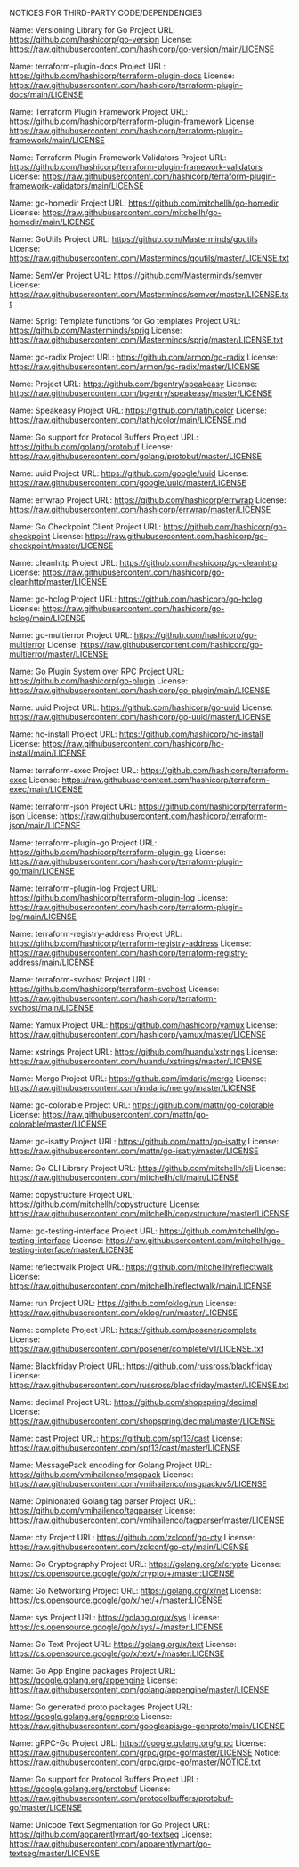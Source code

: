 NOTICES FOR THIRD-PARTY CODE/DEPENDENCIES

Name: Versioning Library for Go
Project URL: https://github.com/hashicorp/go-version
License: https://raw.githubusercontent.com/hashicorp/go-version/main/LICENSE

Name: terraform-plugin-docs
Project URL: https://github.com/hashicorp/terraform-plugin-docs
License: https://raw.githubusercontent.com/hashicorp/terraform-plugin-docs/main/LICENSE

Name: Terraform Plugin Framework
Project URL: https://github.com/hashicorp/terraform-plugin-framework
License: https://raw.githubusercontent.com/hashicorp/terraform-plugin-framework/main/LICENSE

Name: Terraform Plugin Framework Validators
Project URL: https://github.com/hashicorp/terraform-plugin-framework-validators
License: https://raw.githubusercontent.com/hashicorp/terraform-plugin-framework-validators/main/LICENSE

Name: go-homedir
Project URL: https://github.com/mitchellh/go-homedir
License: https://raw.githubusercontent.com/mitchellh/go-homedir/main/LICENSE

Name: GoUtils
Project URL: https://github.com/Masterminds/goutils
License: https://raw.githubusercontent.com/Masterminds/goutils/master/LICENSE.txt

Name: SemVer
Project URL: https://github.com/Masterminds/semver
License: https://raw.githubusercontent.com/Masterminds/semver/master/LICENSE.txt

Name: Sprig: Template functions for Go templates
Project URL: https://github.com/Masterminds/sprig
License: https://raw.githubusercontent.com/Masterminds/sprig/master/LICENSE.txt

Name: go-radix
Project URL: https://github.com/armon/go-radix
License: https://raw.githubusercontent.com/armon/go-radix/master/LICENSE

Name: 
Project URL: https://github.com/bgentry/speakeasy
License: https://raw.githubusercontent.com/bgentry/speakeasy/master/LICENSE

Name: Speakeasy
Project URL: https://github.com/fatih/color
License: https://raw.githubusercontent.com/fatih/color/main/LICENSE.md

Name: Go support for Protocol Buffers
Project URL: https://github.com/golang/protobuf
License: https://raw.githubusercontent.com/golang/protobuf/master/LICENSE

Name: uuid
Project URL: https://github.com/google/uuid
License: https://raw.githubusercontent.com/google/uuid/master/LICENSE

Name: errwrap
Project URL: https://github.com/hashicorp/errwrap
License: https://raw.githubusercontent.com/hashicorp/errwrap/master/LICENSE

Name: Go Checkpoint Client
Project URL: https://github.com/hashicorp/go-checkpoint
License: https://raw.githubusercontent.com/hashicorp/go-checkpoint/master/LICENSE

Name: cleanhttp
Project URL: https://github.com/hashicorp/go-cleanhttp
License: https://raw.githubusercontent.com/hashicorp/go-cleanhttp/master/LICENSE

Name: go-hclog
Project URL: https://github.com/hashicorp/go-hclog
License: https://raw.githubusercontent.com/hashicorp/go-hclog/main/LICENSE

Name: go-multierror
Project URL: https://github.com/hashicorp/go-multierror
License: https://raw.githubusercontent.com/hashicorp/go-multierror/master/LICENSE

Name: Go Plugin System over RPC
Project URL: https://github.com/hashicorp/go-plugin
License: https://raw.githubusercontent.com/hashicorp/go-plugin/main/LICENSE

Name: uuid
Project URL: https://github.com/hashicorp/go-uuid
License: https://raw.githubusercontent.com/hashicorp/go-uuid/master/LICENSE

Name: hc-install
Project URL: https://github.com/hashicorp/hc-install
License: https://raw.githubusercontent.com/hashicorp/hc-install/main/LICENSE

Name: terraform-exec
Project URL: https://github.com/hashicorp/terraform-exec
License: https://raw.githubusercontent.com/hashicorp/terraform-exec/main/LICENSE

Name: terraform-json
Project URL: https://github.com/hashicorp/terraform-json
License: https://raw.githubusercontent.com/hashicorp/terraform-json/main/LICENSE

Name: terraform-plugin-go
Project URL: https://github.com/hashicorp/terraform-plugin-go
License: https://raw.githubusercontent.com/hashicorp/terraform-plugin-go/main/LICENSE

Name: terraform-plugin-log
Project URL: https://github.com/hashicorp/terraform-plugin-log
License: https://raw.githubusercontent.com/hashicorp/terraform-plugin-log/main/LICENSE

Name: terraform-registry-address
Project URL: https://github.com/hashicorp/terraform-registry-address
License: https://raw.githubusercontent.com/hashicorp/terraform-registry-address/main/LICENSE

Name: terraform-svchost
Project URL: https://github.com/hashicorp/terraform-svchost
License: https://raw.githubusercontent.com/hashicorp/terraform-svchost/main/LICENSE

Name: Yamux
Project URL: https://github.com/hashicorp/yamux
License: https://raw.githubusercontent.com/hashicorp/yamux/master/LICENSE

Name: xstrings
Project URL: https://github.com/huandu/xstrings
License: https://raw.githubusercontent.com/huandu/xstrings/master/LICENSE

Name: Mergo
Project URL: https://github.com/imdario/mergo
License: https://raw.githubusercontent.com/imdario/mergo/master/LICENSE

Name: go-colorable
Project URL: https://github.com/mattn/go-colorable
License: https://raw.githubusercontent.com/mattn/go-colorable/master/LICENSE

Name: go-isatty
Project URL: https://github.com/mattn/go-isatty
License: https://raw.githubusercontent.com/mattn/go-isatty/master/LICENSE

Name: Go CLI Library
Project URL: https://github.com/mitchellh/cli
License: https://raw.githubusercontent.com/mitchellh/cli/main/LICENSE

Name: copystructure
Project URL: https://github.com/mitchellh/copystructure
License: https://raw.githubusercontent.com/mitchellh/copystructure/master/LICENSE

Name: go-testing-interface
Project URL: https://github.com/mitchellh/go-testing-interface
License: https://raw.githubusercontent.com/mitchellh/go-testing-interface/master/LICENSE

Name: reflectwalk
Project URL: https://github.com/mitchellh/reflectwalk
License: https://raw.githubusercontent.com/mitchellh/reflectwalk/main/LICENSE

Name: run
Project URL: https://github.com/oklog/run
License: https://raw.githubusercontent.com/oklog/run/master/LICENSE

Name: complete
Project URL: https://github.com/posener/complete
License: https://raw.githubusercontent.com/posener/complete/v1/LICENSE.txt

Name: Blackfriday
Project URL: https://github.com/russross/blackfriday
License: https://raw.githubusercontent.com/russross/blackfriday/master/LICENSE.txt

Name: decimal
Project URL: https://github.com/shopspring/decimal
License: https://raw.githubusercontent.com/shopspring/decimal/master/LICENSE

Name: cast
Project URL: https://github.com/spf13/cast
License: https://raw.githubusercontent.com/spf13/cast/master/LICENSE

Name: MessagePack encoding for Golang
Project URL: https://github.com/vmihailenco/msgpack
License: https://raw.githubusercontent.com/vmihailenco/msgpack/v5/LICENSE

Name: Opinionated Golang tag parser
Project URL: https://github.com/vmihailenco/tagparser
License: https://raw.githubusercontent.com/vmihailenco/tagparser/master/LICENSE

Name: cty
Project URL: https://github.com/zclconf/go-cty
License: https://raw.githubusercontent.com/zclconf/go-cty/main/LICENSE

Name: Go Cryptography
Project URL: https://golang.org/x/crypto
License: https://cs.opensource.google/go/x/crypto/+/master:LICENSE

Name: Go Networking
Project URL: https://golang.org/x/net
License: https://cs.opensource.google/go/x/net/+/master:LICENSE

Name: sys
Project URL: https://golang.org/x/sys
License: https://cs.opensource.google/go/x/sys/+/master:LICENSE

Name: Go Text
Project URL: https://golang.org/x/text
License: https://cs.opensource.google/go/x/text/+/master:LICENSE

Name: Go App Engine packages
Project URL: https://google.golang.org/appengine
License: https://raw.githubusercontent.com/golang/appengine/master/LICENSE

Name: Go generated proto packages
Project URL: https://google.golang.org/genproto
License: https://raw.githubusercontent.com/googleapis/go-genproto/main/LICENSE

Name: gRPC-Go
Project URL: https://google.golang.org/grpc
License: https://raw.githubusercontent.com/grpc/grpc-go/master/LICENSE
Notice: https://raw.githubusercontent.com/grpc/grpc-go/master/NOTICE.txt

Name: Go support for Protocol Buffers
Project URL: https://google.golang.org/protobuf
License: https://raw.githubusercontent.com/protocolbuffers/protobuf-go/master/LICENSE

Name: Unicode Text Segmentation for Go
Project URL: https://github.com/apparentlymart/go-textseg
License: https://raw.githubusercontent.com/apparentlymart/go-textseg/master/LICENSE